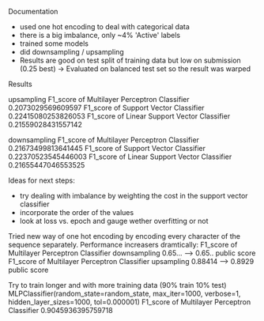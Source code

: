 Documentation

- used one hot encoding to deal with categorical data
- there is a big imbalance, only ~4% 'Active' labels
- trained some models
- did downsampling / upsampling
- Results are good on test split of training data but low on submission (0.25 best) -> Evaluated on balanced test set so the result was warped

Results

upsampling
F1_score of Multilayer Perceptron Classifier 0.2073029569609597
F1_score of Support Vector Classifier 0.22415080253826053
F1_score of Linear Support Vector Classifier 0.21559028431557142

downsampling
F1_score of Multilayer Perceptron Classifier 0.21673499813641445
F1_score of Support Vector Classifier 0.22370523545446003
F1_score of Linear Support Vector Classifier 0.21655447046553525

Ideas for next steps:
- try dealing with imbalance by weighting the cost in the support vector classifier
- incorporate the order of the values
- look at loss vs. epoch and gauge wether overfitting or not

Tried new way of one hot encoding by encoding every character of the sequence separately. Performance increasers dramtically:
F1_score of Multilayer Perceptron Classifier downsampling 0.65... --> 0.65.. public score
F1_score of Multilayer Perceptron Classifier upsampling 0.88414 --> 0.8929 public score

Try to train longer and with more training data (90% train 10% test)
MLPClassifier(random_state=random_state, max_iter=1000, verbose=1,
                                                          hidden_layer_sizes=1000, tol=0.000001)
F1_score of Multilayer Perceptron Classifier 0.9045936395759718

